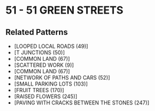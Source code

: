 # 51 - 51 GREEN STREETS

## Related Patterns

- [LOOPED LOCAL ROADS (49)]
- [T JUNCTIONS (50)]
- [COMMON LAND (67)]
- [SCATTERED WORK (9)]
- [COMMON LAND (67)]
- [NETWORK OF PATHS AND CARS (52)]
- [SMALL PARKING LOTS (103)]
- [FRUIT TREES (170)]
- [RAISED FLOWERS (245)]
- [PAVING WITH CRACKS BETWEEN THE STONES (247)]
